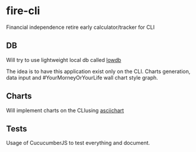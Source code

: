 # fire-cli
Financial independence retire early calculator/tracker for CLI  


## DB
Will try to use lightweight local db called [lowdb](https://github.com/typicode/lowdb)

The idea is to have this application exist only on the CLI. Charts generation, data input and #YourMorneyOrYourLife wall chart style graph.

## Charts
Will implement charts on the CLIusing [asciichart](https://github.com/kroitor/asciichart)

## Tests 
Usage of CucucumberJS to test everything and document.
